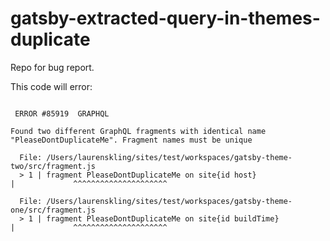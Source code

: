# gatsby-extracted-query-in-themes-duplicate
Repo for bug report.

This code will error:

```

 ERROR #85919  GRAPHQL

Found two different GraphQL fragments with identical name "PleaseDontDuplicateMe". Fragment names must be unique

  File: /Users/laurenskling/sites/test/workspaces/gatsby-theme-two/src/fragment.js
  > 1 | fragment PleaseDontDuplicateMe on site{id host}
|             ^^^^^^^^^^^^^^^^^^^^^

  File: /Users/laurenskling/sites/test/workspaces/gatsby-theme-one/src/fragment.js
  > 1 | fragment PleaseDontDuplicateMe on site{id buildTime}
|             ^^^^^^^^^^^^^^^^^^^^^

```
